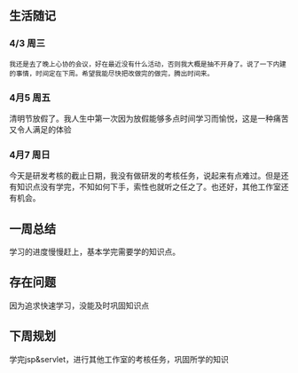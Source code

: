 ## 生活随记

  ### 4/3 周三

```
我还是去了晚上心协的会议，好在最近没有什么活动，否则我大概是抽不开身了。说了一下内建的事情，时间定在下周。希望我能尽快把改做完的做完，腾出时间来。

```
### 4月5 周五
  清明节放假了。我人生中第一次因为放假能够多点时间学习而愉悦，这是一种痛苦又令人满足的体验

### 4月7 周日
今天是研发考核的截止日期，我没有做研发的考核任务，说起来有点难过。但是还有知识点没有学完，不知如何下手，索性也就听之任之了。也还好，其他工作室还有机会。




## 一周总结
学习的进度慢慢赶上，基本学完需要学的知识点。


## 存在问题
因为追求快速学习，没能及时巩固知识点

## 下周规划
学完jsp&servlet，进行其他工作室的考核任务，巩固所学的知识



